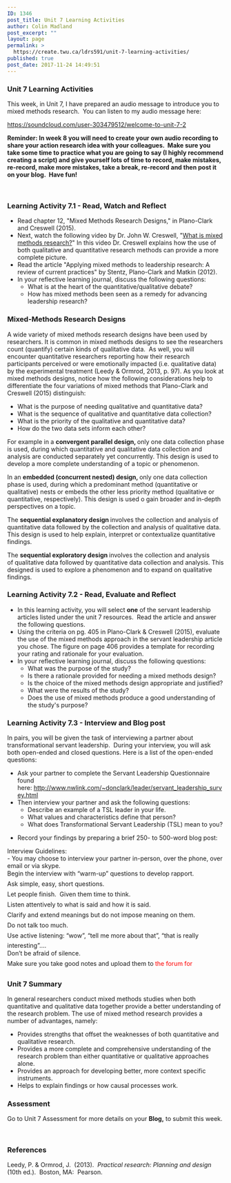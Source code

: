 ```yaml
---
ID: 1346
post_title: Unit 7 Learning Activities
author: Colin Madland
post_excerpt: ""
layout: page
permalink: >
  https://create.twu.ca/ldrs591/unit-7-learning-activities/
published: true
post_date: 2017-11-24 14:49:51
---
```

<h3>Unit 7 Learning Activities</h3>
This week, in Unit 7, I have prepared an audio message to introduce you to mixed methods research.  You can listen to my audio message here:

https://soundcloud.com/user-303479512/welcome-to-unit-7-2

<strong>Reminder: In week 8 you will need to create your own audio recording to share your action research idea with your colleagues.  Make sure you take some time to practice what you are going to say (I highly recommend creating a script) and give yourself lots of time to record, make mistakes, re-record, make more mistakes, take a break, re-record and then post it on your blog.  Have fun!</strong>

&nbsp;
<h3>Learning Activity 7.1 - Read, Watch and Reflect</h3>
<ul>
 	<li>Read chapter 12, "Mixed Methods Research Designs," in Plano-Clark and Creswell (2015).</li>
 	<li>Next, watch the following video by Dr. John W. Creswell, "<a href="http://johnwcreswell.com/videos/">What is mixed methods research?</a>" In this video Dr. Creswell explains how the use of both qualitative and quantitative research methods can provide a more complete picture.</li>
 	<li>Read the article "Applying mixed methods to leadership research: A review of current practices" by Stentz, Plano-Clark and Matkin (2012).</li>
 	<li>In your reflective learning journal, discuss the following questions:
<ul>
 	<li>What is at the heart of the quantitative/qualitative debate?</li>
 	<li>How has mixed methods been seen as a remedy for advancing leadership research?</li>
</ul>
</li>
</ul>
<h3></h3>
<h3>Mixed-Methods Research Designs</h3>
A wide variety of mixed methods research designs have been used by researchers. It is common in mixed methods designs to see the researchers count (quantify) certain kinds of qualitative data.  As well, you will encounter quantitative researchers reporting how their research participants perceived or were emotionally impacted (i.e. qualitative data) by the experimental treatment (Leedy &amp; Ormrod, 2013, p. 97). As you look at mixed methods designs, notice how the following considerations help to differentiate the four variations of mixed methods that Plano-Clark and Creswell (2015) distinguish:
<ul>
 	<li>What is the purpose of needing qualitative and quantitative data?</li>
 	<li>What is the sequence of qualitative and quantitative data collection?</li>
 	<li>What is the priority of the qualitative and quantitative data?</li>
 	<li>How do the two data sets inform each other?</li>
</ul>
For example in a <strong>c</strong><b>onvergent parallel design, </b>only one data collection phase is used, during which quantitative and qualitative data collection and analysis are conducted separately yet concurrently. This design is used to develop a more complete understanding of a topic or phenomenon.

In an <strong>e</strong><b>mbedded (concurrent nested) design, </b>only one data collection phase is used, during which a predominant method (quantitative or qualitative) nests or embeds the other less priority method (qualitative or quantitative, respectively). This design is used o gain broader and in-depth perspectives on a topic.

The <strong>s</strong><b>equential explanatory design </b>involves the collection and analysis of quantitative data followed by the collection and analysis of qualitative data. This design is used to help explain, interpret or contextualize quantitative findings.

The <strong>sequential exploratory design </strong>involves the collection and analysis of qualitative data followed by quantitative data collection and analysis. This designed is used to explore a phenomenon and to expand on qualitative findings.
<h3></h3>
<h3>Learning Activity 7.2 - Read, Evaluate and Reflect</h3>
<ul>
 	<li>In this learning activity, you will select <strong>one</strong> of the servant leadership articles listed under the unit 7 resources.  Read the article and answer the following questions.</li>
 	<li>Using the criteria on pg. 405 in Plano-Clark &amp; Creswell (2015), evaluate the use of the mixed methods approach in the servant leadership article you chose. The figure on page 406 provides a template for recording your rating and rationale for your evaluation.</li>
 	<li>In your reflective learning journal, discuss the following questions:
<ul>
 	<li>What was the purpose of the study?</li>
 	<li>Is there a rationale provided for needing a mixed methods design?</li>
 	<li>Is the choice of the mixed methods design appropriate and justified?</li>
 	<li>What were the results of the study?</li>
 	<li>Does the use of mixed methods produce a good understanding of the study's purpose?</li>
</ul>
</li>
</ul>
<h3></h3>
<h3>Learning Activity 7.3 - Interview and Blog post</h3>
<p id="yui_3_17_2_1_1535585504618_19">In pairs, you will be given the task of interviewing a partner about transformational servant leadership.  During your interview, you will ask both open-ended and closed questions. Here is a list of the open-ended questions:</p>

<ul>
 	<li>Ask your partner to complete the Servant Leadership Questionnaire found here: <a href="http://www.nwlink.com/~donclark/leader/servant_leadership_survey.html">http://www.nwlink.com/~donclark/leader/servant_leadership_survey.html</a></li>
 	<li>Then interview your partner and ask the following questions:
<ul>
 	<li>Describe an example of a TSL leader in your life.</li>
 	<li>What values and characteristics define that person?</li>
 	<li>What does Transformational Servant Leadership (TSL) mean to you?</li>
</ul>
</li>
</ul>
<ul>
 	<li>Record your findings by preparing a brief 250- to 500-word blog post:</li>
</ul>
<div>Interview Guidelines:</div>
<div>- You may choose to interview your partner in-person, over the phone, over email or via skype.</div>
<div>Begin the interview with “warm-up” questions to develop rapport.</div>
<div>Ask simple, easy, short questions.</div>
<div>Let people finish.  Given them time to think.</div>
<div>Listen attentively to what is said and how it is said.</div>
<div>Clarify and extend meanings but do not impose meaning on them.</div>
<div>Do not talk too much.</div>
<div>Use active listening: “wow”, “tell me more about that”, “that is really interesting”….</div>
<div>Don’t be afraid of silence.</div>
<div>Make sure you take good notes and upload them to<span style="color: #ff0000"> the forum for</span></div>
<h3></h3>
<h3>Unit 7 Summary</h3>
In general researchers conduct mixed methods studies when both quantitative and qualitative data together provide a better understanding of the research problem. The use of mixed method research provides a number of advantages, namely:
<ul>
 	<li>Provides strengths that offset the weaknesses of both quantitative and qualitative research.</li>
 	<li>Provides a more complete and comprehensive understanding of the research problem than either quantitative or qualitative approaches alone.</li>
 	<li>Provides an approach for developing better, more context specific instruments.</li>
 	<li>Helps to explain findings or how causal processes work.</li>
</ul>
<h5></h5>
<h3>Assessment</h3>
Go to Unit 7 Assessment for more details on your <strong>Blog,</strong> to submit this week.

&nbsp;
<h3>References</h3>
Leedy, P. &amp; Ormrod, J.  (2013).  <i>Practical research: Planning and design </i>(10th ed.).  Boston, MA:  Pearson.